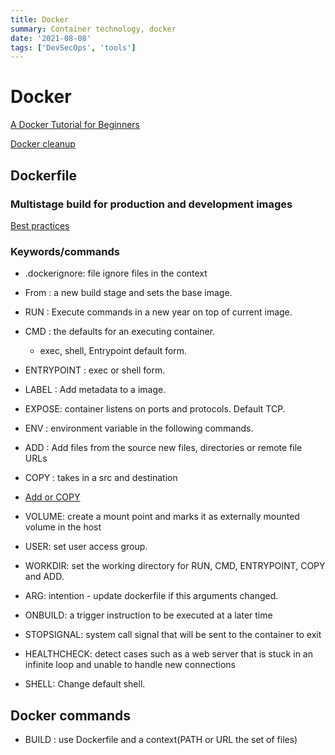 ```yaml
---
title: Docker
summary: Container technology, docker
date: '2021-08-08'
tags: ['DevSecOps', 'tools']
---
```



# Docker

[A Docker Tutorial for Beginners](https://docker-curriculum.com/#webapps-with-docker)

[Docker cleanup](https://gist.github.com/bastman/5b57ddb3c11942094f8d0a97d461b430)

## Dockerfile

### Multistage build for production and development images

[Best practices](https://docs.docker.com/develop/develop-images/dockerfile_best-practices/)

### Keywords/commands

- .dockerignore:  file ignore files in the context
- From  : a new build stage and sets the base image. 
- RUN   : Execute commands in a new year on top of current image.
- CMD   : the defaults for an executing container.
  - exec, shell, Entrypoint default form.
- ENTRYPOINT : exec or shell form.

- LABEL : Add metadata to a image.
- EXPOSE: container listens on ports and protocols. Default TCP.
- ENV : environment variable in the following commands.

- ADD   :  Add files from the source new files, directories or remote file URLs
- COPY  : takes in a src and destination
- [Add or COPY](https://docs.docker.com/develop/develop-images/dockerfile_best-practices/#add-or-copy)

- VOLUME: create a mount point and marks it as externally mounted volume in the host
- USER: set user access group.
- WORKDIR: set the working directory for RUN, CMD, ENTRYPOINT, COPY and ADD.
- ARG: intention - update dockerfile if this arguments changed.
- ONBUILD: a trigger instruction to be executed at a later time
- STOPSIGNAL: system call signal that will be sent to the container to exit
- HEALTHCHECK: detect cases such as a web server that is stuck in an infinite
  loop and unable to handle new connections
- SHELL: Change default shell.

## Docker commands
- BUILD : use Dockerfile and a context(PATH or URL the set of files)